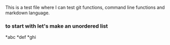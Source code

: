 This is a test file where I can test git functions, command line functions and markdown language. 

### to start with let's make an unordered list

*abc
*def
*ghi
